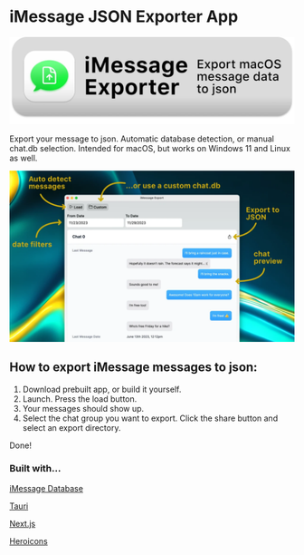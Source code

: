 # iMessage JSON Exporter App

![Banner](/public/banner.webp)

Export your message to json. Automatic database detection, or manual chat.db selection. Intended for macOS, but works on Windows 11 and Linux as well.

![Banner](/public/instructions.webp)

## How to export iMessage messages to json:

1. Download prebuilt app, or build it yourself.
2. Launch. Press the load button.
3. Your messages should show up.
4. Select the chat group you want to export. Click the share button and select an export directory.

Done!

### Built with...

[iMessage Database](https://github.com/ReagentX/imessage-exporter)

[Tauri](https://github.com/tauri-apps/tauri)

[Next.js](https://nextjs.org)

[Heroicons](https://heroicons.com)
